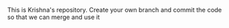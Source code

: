 This is Krishna's repository. Create your own branch and commit the code so that we can merge and use it
